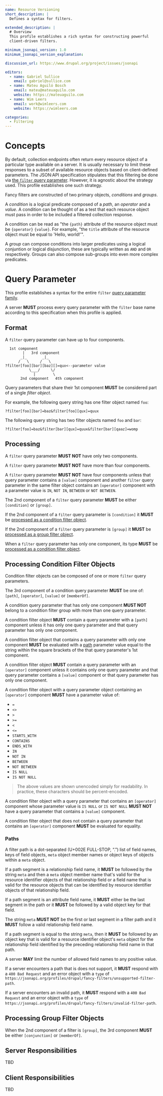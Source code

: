 ```yaml
---
name: Resource Versioning
short_description: |
  Defines a syntax for filters.

extended_description: |
  # Overview
  This profile establishes a rich syntax for constructing powerful
  client-driven filters.

minimum_jsonapi_version: 1.0
minimum_jsonapi_version_explanation:

discussion_url: https://www.drupal.org/project/issues/jsonapi

editors:
  - name: Gabriel Sullice
    email: gabriel@sullice.com
  - name: Mateu Aguiló Bosch
    email: mateu@mateuaguilo.com
    website: https://mateuaguilo.com
  - name: Wim Leers
    email: work@wimleers.com
    website: https://wimleers.com

categories:
  - Filtering
---
```

  
# Concepts
By default, collection endpoints often return every resource object of a
particular type available on a server. It is usually necessary to limit these
responses to a subset of available resource objects based on client-defined
parameters. The JSON:API specification stipulates that this filtering be done
via [the `filter` query parameter](https://jsonapi.org/format/#fetching-filtering). However, it is agnostic about the strategy used.
This profile establishes one such strategy.

Fancy filters are constructed of two primary objects, _conditions_ and _groups_.

A _condition_ is a logical predicate composed of a _path_, an _operator_ and a _value_.
A condition can be thought of as a test that each resource object must pass in
order to be included a filtered collection response.
    
A condition can be read as "the `{path}` attribute of the resource object
must be `{operator}` `{value}`. For example, "the `title` attribute of the
resource object must be equal to 'Hello, world!'".

A _group_ can compose conditions into larger predicates using a logical conjuntion
or logical disjunction, these are typically written as `AND` and `OR`
respectively. Groups can also compose sub-groups into even more complex
predicates. 

# Query Parameter

This profile establishes a syntax for the entire `filter` [query parameter family](https://jsonapi.org/format/1.1/#query-parameters-families).

A server **MUST** process every query parameter with the `filter` base name
according to this specification when this profile is applied.

## Format

A `filter` query parameter can have up to four components.

```
  1st component
        |   3rd component
       _|_       _|_
      /   \     /   \
?filter[foo][bar][baz][]=qux<--parameter value
           \___/     \/
             |        \
       2nd component   4th component
```

Query parameters that share their 1st component **MUST** be considered part of a
single _filter object_.

For example, the following query string has one filter object named `foo`:

```
?filter[foo][bar]=baz&filter[foo][qux]=quux
```

The following query string has two filter objects named `foo` and `bar`:

```
?filter[foo]=baz&filter[bar][qux]=quux&filter[bar][qaaz]=womp
```

## Processing

A `filter` query parameter **MUST NOT** have only two components.

A `filter` query parameter **MUST NOT** have more than four components.

A `filter` query parameter **MUST NOT** have four components unless that query
parameter contains a `[value]` component and another `filter` query parameter
in the same filter object contains an `[operator]` component with a parameter
value is `IN`, `NOT IN`, `BETWEEN` or `NOT BETWEEN`.

The 2nd component of a `filter` query parameter **MUST** be either `[condition]` or
`[group]`.

If the 2nd component of a `filter` query parameter is `[condition]` it **MUST** be
[processed as a condition filter object](#processing-condition-filter-objects).

If the 2nd component of a `filter` query parameter is `[group]` it **MUST** be
[processed as a group filter object](#processing-group-filter-objects).

When a `filter` query parameter has only one component, its type **MUST** be
[processed as a condition filter object](#processing-condition-filter-objects).

## <a id="processing-condition-filter-objects"></a>Processing Condition Filter Objects

Condition filter objects can be composed of one or more `filter` query parameters.

The 3rd component of a condition query parameter **MUST** be one of: `[path]`,
`[operator]`, `[value]` or `[memberOf]`.

A condition query parameter that has only one component **MUST NOT** belong to a
condition filter group with more than one query parameter.

A condition filter object **MUST** contain a query parameter with a `[path]`
component unless it has only one query parameter and that query parameter has
only one component.

A condition filter object that contains a query parameter with only one
component **MUST** be evaluated with a [path](#condition-paths) parameter value equal to the string
within the square brackets of the that query parameter's 1st component.

A condition filter object **MUST** contain a query parameter with an `[operator]`
component unless it contains only one query parameter and that query parameter
contains a `[value]` component or that query parameter has only one component.

A condition filter object with a query parameter object containing an `[operator]`
component **MUST** have a parameter value of:
  
  - `=`
  - `<>`
  - `>`
  - `>=`
  - `<`
  - `<=`
  - `STARTS_WITH`
  - `CONTAINS`
  - `ENDS_WITH`
  - `IN`
  - `NOT IN`
  - `BETWEEN`
  - `NOT BETWEEN`
  - `IS NULL`
  - `IS NOT NULL`

> The above values are shown unencoded simply for readability. In practice,
> these characters should be percent-encoded.

A condition filter object with a query parameter that contains an `[operator]`
component whose parameter value is `IS NULL` or `IS NOT NULL` **MUST NOT** have a
query parameter that contains a `[value]` component.

A condition filter object that does not contain a query parameter that contains
an `[operator]` component **MUST** be evaluated for equality.

### <a id="condition-paths"></a>Paths

A filter path is a dot-separated (U+002E FULL-STOP, “.”) list of field names,
keys of field objects, `meta` object member names or object keys of objects
within a `meta` object.

If a path segment is a relationship field name, it **MUST** be followed by the
string `meta` and then a `meta` object member name that's valid for the
resource identifier objects of that relationship field or a field name that is
valid for the resource objects that can be identified by resource identifier
objects of that relationship field.

If a path segment is an attribute field name, it **MUST** either be the last segment
in the path or it **MUST** be followed by a valid object key for that field.

The string `meta` **MUST NOT** be the first or last segment in a filter path and it
**MUST** follow a valid relationship field name.

If a path segment is equal to the string `meta`, then it **MUST** be followed by an
object key that is valid for a resource identifier object's `meta` object for
the relationship field identified by the preceding relationship field name in
that path.

A server **MAY** limit the number of allowed field names to any positive value.

<a href="unsupported-filter-path"></a>If a server encounters a path that is does not support, it **MUST** respond with a
`400 Bad Request` and an error object with a `type` of
`https://jsonapi.org/profiles/drupal/fancy-filters/unsupported-filter-path`.

<a href="invalid-filter-path"></a>If a server encounters an invalid path, it **MUST** respond with a
`400 Bad Request` and an error object with a `type` of
`https://jsonapi.org/profiles/drupal/fancy-filters/invalid-filter-path`.

## <a id="processing-group-filter-objects"></a>Processing Group Filter Objects

When the 2nd component of a filter is `[group]`, the 3rd component **MUST** be either
`[conjunction]` or `[memberOf]`.

## Server Responsibilities

TBD

## Client Responsibilities

TBD
